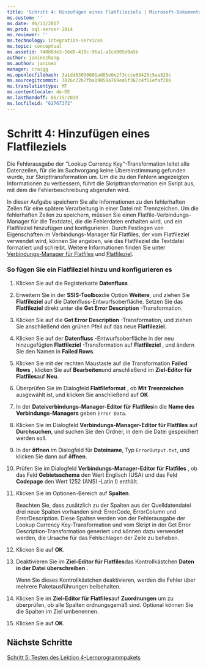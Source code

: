 ```yaml
---
title: 'Schritt 4: Hinzufügen eines Flatfileziels | Microsoft-Dokumentation'
ms.custom: ''
ms.date: 06/13/2017
ms.prod: sql-server-2014
ms.reviewer: ''
ms.technology: integration-services
ms.topic: conceptual
ms.assetid: f4088de3-16d8-419c-96a1-a2cd005d0a5b
author: janinezhang
ms.author: janinez
manager: craigg
ms.openlocfilehash: 3a1dd63030601ad05e0e2f3ccce09425c5aa829c
ms.sourcegitcommit: 3026c22b7fba19059a769ea5f367c4f51efaf286
ms.translationtype: MT
ms.contentlocale: de-DE
ms.lasthandoff: 06/15/2019
ms.locfileid: "62767372"
---
```

# <a name="step-4-adding-a-flat-file-destination"></a>Schritt 4: Hinzufügen eines Flatfileziels
  Die Fehlerausgabe der "Lookup Currency Key"-Transformation leitet alle Datenzeilen, für die im Suchvorgang keine Übereinstimmung gefunden wurde, zur Skripttransformation um. Um die zu den Fehlern angezeigten Informationen zu verbessern, führt die Skripttransformation ein Skript aus, mit dem die Fehlerbeschreibung abgerufen wird.  
  
 In dieser Aufgabe speichern Sie alle Informationen zu den fehlerhaften Zeilen für eine spätere Verarbeitung in einer Datei mit Trennzeichen. Um die fehlerhaften Zeilen zu speichern, müssen Sie einen Flatfile-Verbindungs-Manager für die Textdatei, die die Fehlerdaten enthalten wird, und ein Flatfileziel hinzufügen und konfigurieren. Durch Festlegen von Eigenschaften im Verbindungs-Manager für Flatfiles, der vom Flatfileziel verwendet wird, können Sie angeben, wie das Flatfileziel die Textdatei formatiert und schreibt. Weitere Informationen finden Sie unter [Verbindungs-Manager für Flatfiles](connection-manager/file-connection-manager.md) und [Flatfileziel](data-flow/flat-file-destination.md).  
  
### <a name="to-add-and-configure-a-flat-file-destination"></a>So fügen Sie ein Flatfileziel hinzu und konfigurieren es  
  
1.  Klicken Sie auf die Registerkarte **Datenfluss** .  
  
2.  Erweitern Sie in der **SSIS-Toolbox**die Option **Weitere**, und ziehen Sie **Flatfileziel** auf die Datenfluss-Entwurfsoberfläche. Setzen Sie das **Flatfileziel** direkt unter die **Get Error Description** -Transformation.  
  
3.  Klicken Sie auf die **Get Error Description** -Transformation, und ziehen Sie anschließend den grünen Pfeil auf das neue **Flatfileziel**.  
  
4.  Klicken Sie auf der **Datenfluss** -Entwurfsoberfläche in der neu hinzugefügten **Flatfileziel** -Transformation auf **Flatfileziel** , und ändern Sie den Namen in **Failed Rows**.  
  
5.  Klicken Sie mit der rechten Maustaste auf die Transformation **Failed Rows** , klicken Sie auf **Bearbeiten**und anschließend im **Ziel-Editor für Flatfiles**auf **Neu**.  
  
6.  Überprüfen Sie im Dialogfeld **Flatfileformat** , ob **Mit Trennzeichen** ausgewählt ist, und klicken Sie anschließend auf **OK**.  
  
7.  In der **Dateiverbindungs-Manager-Editor für Flatfiles**in die **Name des Verbindungs-Managers** geben `Error Data`.  
  
8.  Klicken Sie im Dialogfeld **Verbindungs-Manager-Editor für Flatfiles** auf **Durchsuchen**, und suchen Sie den Ordner, in dem die Datei gespeichert werden soll.  
  
9. In der **öffnen** im Dialogfeld für **Dateiname**, Typ `ErrorOutput.txt`, und klicken Sie dann auf **öffnen**.  
  
10. Prüfen Sie im Dialogfeld **Verbindungs-Manager-Editor für Flatfiles** , ob das Feld **Gebietsschema** den Wert Englisch (USA) und das Feld **Codepage** den Wert 1252 (ANSI -Latin I) enthält.  
  
11. Klicken Sie im Optionen-Bereich auf **Spalten**.  
  
     Beachten Sie, dass zusätzlich zu der Spalten aus der Quelldatendatei drei neue Spalten vorhanden sind: ErrorCode, ErrorColumn und ErrorDescription. Diese Spalten werden von der Fehlerausgabe der Lookup Currency Key-Transformation und vom Skript in der Get Error Description-Transformation generiert und können dazu verwendet werden, die Ursache für das Fehlschlagen der Zeile zu beheben.  
  
12. Klicken Sie auf **OK**.  
  
13. Deaktivieren Sie im **Ziel-Editor für Flatfiles**das Kontrollkästchen **Daten in der Datei überschreiben** .  
  
     Wenn Sie dieses Kontrollkästchen deaktivieren, werden die Fehler über mehrere Paketausführungen beibehalten.  
  
14. Klicken Sie im **Ziel-Editor für Flatfiles**auf **Zuordnungen** um zu überprüfen, ob alle Spalten ordnungsgemäß sind. Optional können Sie die Spalten im Ziel umbenennen.  
  
15. Klicken Sie auf **OK**.  
  
## <a name="next-steps"></a>Nächste Schritte  
 [Schritt 5: Testen des Lektion 4-Lernprogrammpakets](../integration-services/lesson-4-5-testing-the-lesson-4-tutorial-package.md)  
  
  
